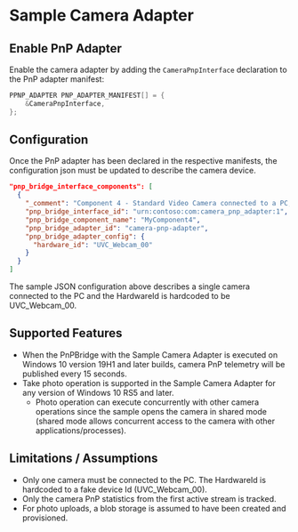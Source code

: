 # Sample Camera Adapter

## Enable PnP Adapter

Enable the camera adapter by adding the `CameraPnpInterface` declaration to the PnP adapter manifest:

```C
PPNP_ADAPTER PNP_ADAPTER_MANIFEST[] = {
    &CameraPnpInterface,
};
```

## Configuration

Once the PnP adapter has been declared in the respective manifests, the configuration json must be updated to describe the camera device.

```JSON
"pnp_bridge_interface_components": [
  {
    "_comment": "Component 4 - Standard Video Camera connected to a PC, for now the first camera only.",
    "pnp_bridge_interface_id": "urn:contoso:com:camera_pnp_adapter:1",
    "pnp_bridge_component_name": "MyComponent4",
    "pnp_bridge_adapter_id": "camera-pnp-adapter",
    "pnp_bridge_adapter_config": {
      "hardware_id": "UVC_Webcam_00"
    }
  }
]
```

The sample JSON configuration above describes a single camera connected to the PC and the HardwareId is hardcoded to be UVC_Webcam_00.

## Supported Features

- When the PnPBridge with the Sample Camera Adapter is executed on Windows 10 version 19H1 and later builds, camera PnP telemetry will be published every 15 seconds.
- Take photo operation is supported in the Sample Camera Adapter for any version of Windows 10 RS5 and later.
    - Photo operation can execute concurrently with other camera operations since the sample opens the camera in shared mode (shared mode allows concurrent access to the camera with other applications/processes).

## Limitations / Assumptions

- Only one camera must be connected to the PC.  The HardwareId is hardcoded to a fake device Id (UVC_Webcam_00).
- Only the camera PnP statistics from the first active stream is tracked.
- For photo uploads, a blob storage is assumed to have been created and provisioned.